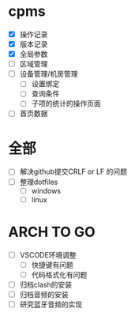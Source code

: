 # cpms
  - [x] 操作记录
  - [x] 版本记录
  - [x] 全局参数
  - [ ] 区域管理
  - [ ] 设备管理/机房管理
    - [ ] 设置绑定
    - [ ] 查询条件
    - [ ] 子项的统计的操作页面
  - [ ] 首页数据

# 全部
  - [ ] 解决github提交CRLF or LF 的问题
  - [ ] 整理dotfiles
    - [ ] windows
    - [ ] linux

# ARCH TO GO
  - [ ] VSCODE环境调整
    - [ ] 快捷键有问题
    - [ ] 代码格式化有问题
  - [ ] 归档clash的安装
  - [ ] 归档音频的安装
  - [ ] 研究蓝牙音频的实现